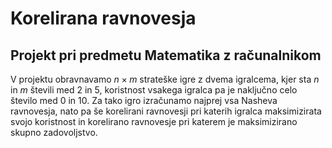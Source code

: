 # Korelirana ravnovesja
## Projekt pri predmetu Matematika z računalnikom
V projektu obravnavamo $n\times m$ strateške igre z dvema igralcema, kjer sta $n$ in $m$ števili med 2 in 5, koristnost vsakega igralca pa je naključno celo število med 0 in 10. Za tako igro izračunamo najprej vsa Nasheva ravnovesja, nato pa še korelirani ravnovesji pri katerih igralca maksimizirata svojo koristnost in korelirano ravnovesje pri katerem je maksimizirano skupno zadovoljstvo. 
